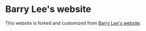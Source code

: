 # Barry Lee's website

This website is forked and customized from [Barry Lee's website]([https://github.com/sbryngelson/academic-website-template](https://github.com/Barrylee36/barrylee36.github.io)).

